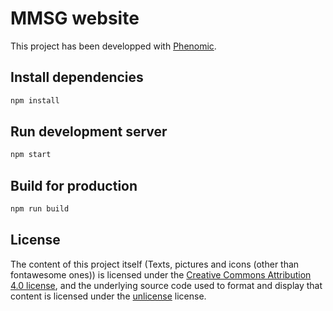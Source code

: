 # MMSG website

This project has been developped with [Phenomic](https://github.com/MoOx/phenomic).

## Install dependencies

```sh
npm install
```

## Run development server

```sh
npm start
```

## Build for production

```sh
npm run build
```

## License 

The content of this project itself (Texts, pictures and icons (other than fontawesome ones)) is licensed under the [Creative Commons Attribution 4.0 license](https://creativecommons.org/licenses/by/4.0/), and the underlying source code used to format and display that content is licensed under the [unlicense](http://unlicense.org) license.
